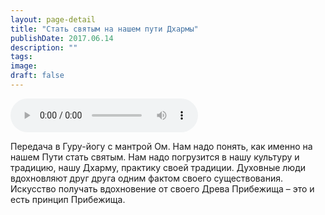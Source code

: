 ```yaml
---
layout: page-detail
title: "Стать святым на нашем пути Дхармы"
publishDate: 2017.06.14
description: ""
tags:
image:
draft: false
---
```


<audio title="2017.06.14 - Стать святым на нашем пути Дхармы.mp3" src="https://filer-api.advayta.org/v1.0/public/files/73998" controls=""></audio>

 Передача в Гуру-йогу с мантрой Ом. Нам надо понять, как именно на нашем Пути стать святым. Нам надо погрузится в нашу культуру и традицию, нашу Дхарму, практику своей традиции. Духовные люди вдохновляют друг друга одним фактом своего существования. Искусство получать вдохновение от своего Древа Прибежища – это и есть принцип Прибежища. 

  
